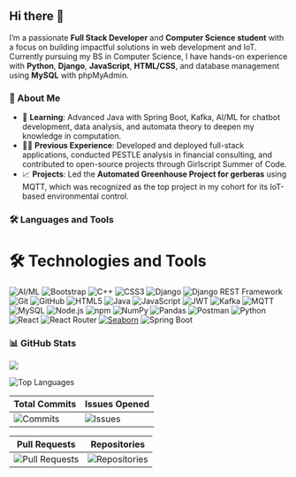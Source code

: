 ## Hi there 👋

I’m a passionate **Full Stack Developer** and **Computer Science student** with a focus on building impactful solutions in web development and IoT. Currently pursuing my BS in Computer Science, I have hands-on experience with **Python**, **Django**, **JavaScript**, **HTML/CSS**, and database management using **MySQL** with phpMyAdmin.

### 🌟 About Me
- 🌱 **Learning**: Advanced Java with Spring Boot, Kafka, AI/ML for chatbot development, data analysis, and automata theory to deepen my knowledge in computation.
- 🧑‍💻 **Previous Experience**: Developed and deployed full-stack applications, conducted PESTLE analysis in financial consulting, and contributed to open-source projects through Girlscript Summer of Code.
- 📈 **Projects**: Led the **Automated Greenhouse Project for gerberas** using MQTT, which was recognized as the top project in my cohort for its IoT-based environmental control.
  
### 🛠️ Languages and Tools

# 🛠️ Technologies and Tools

![AI/ML](https://img.shields.io/badge/AI%2FML-000000?style=for-the-badge&logo=ai&logoColor=white)
![Bootstrap](https://img.shields.io/badge/Bootstrap-563D7C?style=for-the-badge&logo=bootstrap&logoColor=white)
![C++](https://img.shields.io/badge/C++-00599C?style=for-the-badge&logo=c%2B%2B&logoColor=white)
![CSS3](https://img.shields.io/badge/CSS3-1572B6?style=for-the-badge&logo=css3&logoColor=white)
![Django](https://img.shields.io/badge/Django-092E20?style=for-the-badge&logo=django&logoColor=white)
![Django REST Framework](https://img.shields.io/badge/Django%20REST-092E20?style=for-the-badge&logo=django&logoColor=white)
![Git](https://img.shields.io/badge/Git-F05032?style=for-the-badge&logo=git&logoColor=white)
![GitHub](https://img.shields.io/badge/GitHub-181717?style=for-the-badge&logo=github&logoColor=white)
![HTML5](https://img.shields.io/badge/HTML5-E34F26?style=for-the-badge&logo=html5&logoColor=white)
![Java](https://img.shields.io/badge/Java-007396?style=for-the-badge&logo=java&logoColor=white)
![JavaScript](https://img.shields.io/badge/JavaScript-F7DF1E?style=for-the-badge&logo=javascript&logoColor=black)
![JWT](https://img.shields.io/badge/JWT-000000?style=for-the-badge&logo=jsonwebtokens&logoColor=white)
![Kafka](https://img.shields.io/badge/Kafka-231F20?style=for-the-badge&logo=apache-kafka&logoColor=white)
![MQTT](https://img.shields.io/badge/MQTT-660066?style=for-the-badge&logo=eclipse-mosquitto&logoColor=white)
![MySQL](https://img.shields.io/badge/MySQL-4479A1?style=for-the-badge&logo=mysql&logoColor=white)
![Node.js](https://img.shields.io/badge/Node.js-339933?style=for-the-badge&logo=node.js&logoColor=white)
![npm](https://img.shields.io/badge/npm-CB3837?style=for-the-badge&logo=npm&logoColor=white)
![NumPy](https://img.shields.io/badge/NumPy-013243?style=for-the-badge&logo=numpy&logoColor=white)
![Pandas](https://img.shields.io/badge/Pandas-150458?style=for-the-badge&logo=pandas&logoColor=white)
![Postman](https://img.shields.io/badge/Postman-FF6C37?style=for-the-badge&logo=postman&logoColor=white)
![Python](https://img.shields.io/badge/Python-3776AB?style=for-the-badge&logo=python&logoColor=white)
![React](https://img.shields.io/badge/React-61DAFB?style=for-the-badge&logo=react&logoColor=black)
![React Router](https://img.shields.io/badge/React%20Router-CA4245?style=for-the-badge&logo=react-router&logoColor=white)
[![Seaborn](https://img.shields.io/badge/Seaborn-API-blue?style=for-the-badge&logo=python&logoColor=white)](https://seaborn.pydata.org/)
![Spring Boot](https://img.shields.io/badge/Spring%20Boot-6DB33F?style=for-the-badge&logo=spring-boot&logoColor=white)


### 📊 GitHub Stats

![](https://github-readme-stats.vercel.app/api?username=Neh2005&count_private=true&cache_seconds=7200)

![Top Languages](https://github-readme-stats.vercel.app/api/top-langs/?username=Neh2005&layout=compact&theme=radical&langs_count=10&count_private=true)


| Total Commits | Issues Opened |
|---------------|---------------|
| ![Commits](https://github-readme-stats.vercel.app/api?username=Neh2005&show_icons=true&count_private=true&include_all_commits=true&hide=prs,issues,contribs&title_color=333&icon_color=333&text_color=333&bg_color=ffffff&custom_title=Total%20Commits) | ![Issues](https://github-readme-stats.vercel.app/api?username=Neh2005&show_icons=true&count_private=true&hide=prs,contribs,commits&title_color=333&icon_color=333&text_color=333&bg_color=ffffff&custom_title=Issues%20Opened) |

| Pull Requests | Repositories |
|---------------|--------------|
| ![Pull Requests](https://github-readme-stats.vercel.app/api?username=Neh2005&show_icons=true&count_private=true&hide=issues,commits,contribs&title_color=333&icon_color=333&text_color=333&bg_color=ffffff&custom_title=Pull%20Requests) | ![Repositories](https://github-readme-stats.vercel.app/api?username=Neh2005&show_icons=true&count_private=true&hide=issues,commits,prs&title_color=333&icon_color=333&text_color=333&bg_color=ffffff&custom_title=Repositories) |


